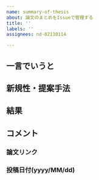 ```yaml
---
name: summary-of-thesis
about: 論文のまとめをIssueで管理する
title: ''
labels: ''
assignees: nd-02110114

---
```


## 一言でいうと

## 新規性・提案手法

## 結果

## コメント

### 論文リンク

### 投稿日付(yyyy/MM/dd)
